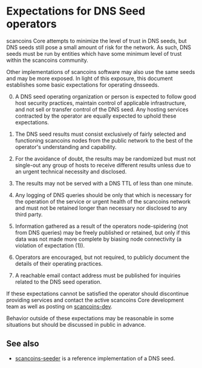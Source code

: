 Expectations for DNS Seed operators
====================================

scancoins Core attempts to minimize the level of trust in DNS seeds,
but DNS seeds still pose a small amount of risk for the network.
As such, DNS seeds must be run by entities which have some minimum
level of trust within the scancoins community.

Other implementations of scancoins software may also use the same
seeds and may be more exposed. In light of this exposure, this
document establishes some basic expectations for operating dnsseeds.

0. A DNS seed operating organization or person is expected to follow good
host security practices, maintain control of applicable infrastructure,
and not sell or transfer control of the DNS seed. Any hosting services
contracted by the operator are equally expected to uphold these expectations.

1. The DNS seed results must consist exclusively of fairly selected and
functioning scancoins nodes from the public network to the best of the
operator's understanding and capability.

2. For the avoidance of doubt, the results may be randomized but must not
single-out any group of hosts to receive different results unless due to an
urgent technical necessity and disclosed.

3. The results may not be served with a DNS TTL of less than one minute.

4. Any logging of DNS queries should be only that which is necessary
for the operation of the service or urgent health of the scancoins
network and must not be retained longer than necessary nor disclosed
to any third party.

5. Information gathered as a result of the operators node-spidering
(not from DNS queries) may be freely published or retained, but only
if this data was not made more complete by biasing node connectivity
(a violation of expectation (1)).

6. Operators are encouraged, but not required, to publicly document the
details of their operating practices.

7. A reachable email contact address must be published for inquiries
related to the DNS seed operation.

If these expectations cannot be satisfied the operator should
discontinue providing services and contact the active scancoins
Core development team as well as posting on
[scancoins-dev](https://groups.google.com/forum/#!forum/scancoins-dev).

Behavior outside of these expectations may be reasonable in some
situations but should be discussed in public in advance.

See also
----------
- [scancoins-seeder](https://github.com/pooler/scancoins-seeder) is a reference implementation of a DNS seed.
